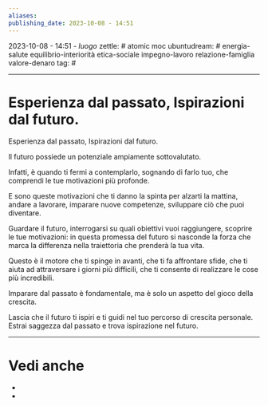 ```yaml
---
aliases: 
publishing_date: 2023-10-08 - 14:51
---
```

2023-10-08 - 14:51 - *luogo*
zettle: # atomic moc
ubuntudream: # energia-salute equilibrio-interiorità etica-sociale impegno-lavoro relazione-famiglia valore-denaro 
tag: #

---
# Esperienza dal passato, Ispirazioni dal futuro.

Esperienza
dal passato,
Ispirazioni
dal futuro.

Il futuro possiede un potenziale ampiamente sottovalutato.

Infatti, è quando ti fermi a contemplarlo, sognando di farlo tuo, che comprendi le tue motivazioni più profonde.

E sono queste motivazioni che ti danno la spinta per alzarti la mattina, andare a lavorare, imparare nuove competenze, sviluppare ciò che puoi diventare.

Guardare il futuro, interrogarsi su quali obiettivi vuoi raggiungere, scoprire le tue motivazioni: in questa promessa del futuro si nasconde la forza che marca la differenza nella traiettoria che prenderà la tua vita.

Questo è il motore che ti spinge in avanti, che ti fa affrontare sfide, che ti aiuta ad attraversare i giorni più difficili, che ti consente di realizzare le cose più incredibili.

Imparare dal passato è fondamentale, ma è solo un aspetto del gioco della crescita.

Lascia che il futuro ti ispiri e ti guidi nel tuo percorso di crescita personale.
Estrai saggezza dal passato e trova ispirazione nel futuro.



---
# Vedi anche
- 
- 